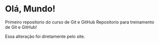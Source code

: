 # Olá, Mundo!
 Primeiro repositorio do curso de Git e GitHub
Reposítorio para treinamento de Git e GitHub!

Essa alteração foi diretamente pelo site.
